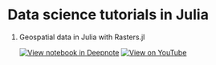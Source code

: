 # Data science tutorials in Julia

1. Geospatial data in Julia with Rasters.jl

    [![View notebook in Deepnote](https://img.shields.io/badge/deepnote-view%20notebook-blue)](https://deepnote.com/viewer/github/xKDR/datascience-tutorials/blob/main/rasters.ipynb) [![View on YouTube](https://img.shields.io/badge/YouTube-video-critical)](https://deepnote.com/viewer/github/xKDR/datascience-tutorials/blob/main/rasters.ipynb)